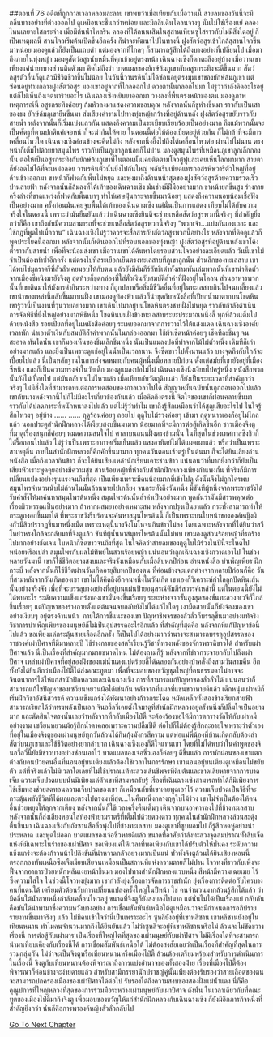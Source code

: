 ##ตอนที่ 76 อดีตที่ถูกกาลเวลาหลอมละลาย
เขาพบว่าเมื่อเทียบกับเมื่อวานนี้ สายลมของวันนี้จะมีกลิ่นบางอย่างที่ต่างออกไป ดูเหมือนจะชื้นกว่าหน่อย และมีกลิ่นดินโคลนจางๆ นั่นไม่ใช่เรื่องแย่ คลองไหนเลยจะใสกระจ่าง เมื่อมีต้นน้ำไหลริน คลองที่ใต้ถนนเสินในสุสานเทียนซูใสราวกับไม่มีสิ่งใดอยู่ ก็เป็นเหตุผลนี้ สวนโจวเริ่มต้นเปิดขึ้นอีกครั้ง ก็น่าจะพัฒนาไปในทางนี้
ฝูงสัตว์อสูรเข้าใกล้สุสานโจวขึ้นมาหน่อย มองดูแล้วก็ยังเป็นแถบดำ แต่มองจากที่ไกลๆ ก็สามารถรู้สึกได้ถึงบางอย่างที่เปลี่ยนไป
เมื่อมาถึงภายในทุ่งหญ้า มองดูสัตว์อสูรนับหมื่นที่คุกเข้าอยู่ตรงหน้า เฉินฉางเซิงก็ตกตะลึงอยู่บ้าง เมื่อวานเขาเพียงแค่นำยาบางส่วนติดตัวมา คิดไม่ถึงว่า บาดแผลของยักษ์ล้มภูเขากับอสูรกระทิงจะดีขึ้นมาก สัตว์อสูรตัวอื่นก็ดูแล้วมีชีวิตชีวาขึ้นไม่น้อย
ในวันนี้วานรดินไม่ได้ซ่อนอยู่ตรงมุมเขาของยักษ์ล้มภูเขา แต่ซ่อนอยู่ท่ามกลางฝูงสัตว์อสูร มองเขาอยู่จากที่ไกลออกไป ดวงตานั้นกลอกไปมา ไม่รู้ว่ากำลังคิดอะไรอยู่ แต่ก็ไม่เห็นถึงเจตนาร้ายอะไร
เฉินฉางเซิงหยิบยาออกมา วางลงที่พื้นตรงหน้าของตน
มองดูภาพเหตุการณ์นี้ อสูรกระทิงค่อยๆ ก้มหัวลงมาแสดงความขอบคุณ หลังจากนั้นก็ชูห่างขึ้นมา ราวกับเป็นเสาของธง
ยักษ์ล้มภูเขายืนขึ้นมา ส่งเสียงคำรามไปทางทุ่งหญ้ากว้างที่อยู่ด้านหลัง ฝูงสัตว์อสูรขยับราวกับสายน้ำ หลังจากนั้นก็เริ่มแบ่งแถวกัน แสดงถึงความเป็นระเบียบเรียบร้อยเป็นอย่างมาก ถึงแม้พวกนั้นจะเป็นศัตรูที่ตามปกติแค่เจอหน้าก็จะฆ่ากันให้ตาย ในตอนนี้ต่อให้ต้องเบียดอยู่ด้วยกัน ก็ไม่กล้าที่จะมีการเคลื่อนไหวใด
เฉินฉางเซิงค่อนข้างจะคิดไม่ถึง หลังจากนิ่งอึ้งไปถึงได้เคลื่อนไหวต่อ ผ่านไปไม่นาน ตรงหน้าก็เต็มไปด้วยยาสมุนไพร ราวกับเป็นภูเขาลูกน้อยก็ไม่ปาน
มองดูสมุนไพรที่เหมือนภูเขาลูกเล็กกองนั้น ต่อให้เป็นอสูรกระทิงกับยักษ์ล้มภูเขาที่ในตอนนั้นเคยติดตามโจวตู๋ฟูและเคยเห็นโลกมามาก สายตาก็ยังอดไม่ได้ที่จะเหม่อลอย
วานรดินตัวนั้นยิ่งไปกันใหญ่ พลันรีบเบียดแทรกอสรพิษวารีตัวใหญ่ที่อยู่ด้านข้างออกมา ขาหน้าก็ฟาดกับพื้นไม่หยุด และพุ่งมาถึงด้านหน้าสุดของฝูงสัตว์อสูรด้วยความรวดเร็วปานสายฟ้า หลังจากนั้นก็ล้มลงที่ใต้เท้าของเฉินฉางเซิง
มันช่างมีฝีมืออย่างมาก ขาหน้ายกขึ้นสูง ร่างกายครึ่งล่างที่ขาดแหว่งก็ฟาดกับพื้นเบาๆ ทำให้เศษฝุ่นกระจายขึ้นมาน้อยๆ แสดงถึงความนอบน้อมเชื่อฟังเป็นอย่างมาก
ครั้งก่อนมันเคยจูบพื้นใต้เท้าของเฉินฉางเซิง แต่นั่นเป็นการแสดง เทียบไม่ได้กับความจริงใจในตอนนี้
เพราะว่ามันยืนยันแล้วว่าเฉินฉางเซิงยินดีจะช่วยเหลือสัตว์อสูรพวกนี้จริงๆ ที่สำคัญยิ่งกว่าก็คือ เขาถึงกับมีความสามารถที่จะช่วยเหลือสัตว์อสูรพวกนี้จริงๆ
“พวกเจ้า...แบ่งกันเองเถอะ และใช้กฎที่พูดไปเมื่อวาน”
เฉินฉางเซิงไม่รู้ว่าควรจะสื่อสารกับสัตว์อสูรพวกนี้อย่างไร หลังจากที่คิดดูแล้วก็พูดประโยคนี้ออกมา หลังจากนั้นก็เดินออกไปที่รอบนอกของทุ่งหญ้า
ฝูงสัตว์อสูรที่อยู่ด้านหลังเขาโค้งต่ำราวกับสายน้ำ เพื่อที่จะน้อมส่งเขา
เมื่อวานเขาได้ค้นหาโดยรอบสวนโจวอย่างละเอียดแล้ว วันนี้เขาไม่จำเป็นต้องทำซ้ำอีกครั้ง แต่ตรงไปที่สระเยือกเย็นตรงทะเลสาบที่ภูเขาลูกนั้น
ส่วนลึกของทะเลสาบ เขาได้พบไข่มุกราตรีที่ลั่วลั่วเคยมอบให้กับตน แล้วยังมีคัมภีร์ลัทธิเต๋าทั้งสามพันเล่มพวกนั้นที่เขานำติดตัวจากเมืองซีหนิงมายังจิงตู สุดท้ายก็ขุดกล่องที่ใส่ตั๋วเงินกับสมบัติล้ำค่าที่ฝังอยู่ในโคลน ส่วนอาหารพวกนั้นที่เขาติดมาให้มังกรดำกินระหว่างทาง ก็ถูกปลาหรือสิ่งมีชีวิตอื่นที่อยู่ในทะเลสาบกินไปจนเกลี้ยงแล้ว
เขานำของเหล่านี้กลับขึ้นมาบนฝั่ง เขามองดูท้องฟ้า แล้วก็นำชุดกับหนังสือที่เปียกน้ำมาตากบนโขดหิน เขารู้ว่านี่เป็นงานที่วุ่นวายอย่างมาก เขาเดินไปมาอยู่บนโขดหินตรงชายฝั่งไม่หยุด ราวกับกำลังดำเนินการจัดพิธีที่ยิ่งใหญ่อย่างมากพิธีหนึ่ง
โขดหินบนฝั่งข้างทะเลสาบระยะประมาณหนึ่งลี้ ทุกที่ล้วนเต็มไปด้วยหนังสือ รอยเปียกที่อยู่ในหนังสือค่อยๆ ระเหยออกมาจากการวางไว้ใต้แสงแดด
เฉินฉางเซิงอาศัยเวลาพัก นำเอาตั๋วเงินกับสมบัติล้ำค่าพวกนั้นในกล่องออกมา ใช้ผ้าเช็ดหน้าค่อยๆ เช็ดทีละชิ้นๆ จนสะอาด
ทันใดนั้น เขาก็มองเห็นของชิ้นเล็กชิ้นหนึ่ง
นั่นเป็นแมลงปอที่ทำจากไม้ไผ่ตัวหนึ่ง เดิมทีก็เก่าอย่างมากแล้ว และยิ่งเป็นเพราะดูแช่อยู่ในน้ำเป็นเวลานาน จึงซีดขาวไปตั้งนานแล้ว บางจุดถึงกับใกล้จะเปื่อยไปแล้ว
นี่เป็นหลักฐานในการส่งจดหมายกับคนผู้หนึ่งเมื่อหลายปีก่อน ตั้งแต่สมัยที่เขายังอยู่ที่เมืองซีหนิง และก็เป็นความทรงจำในวัยเด็ก
มองดูแมลงปอไม้ไผ่ เฉินฉางเซิงนิ่งเงียบไปครู่หนึ่ง หนังสือพวกนั้นยังไม่เปื่อยไป แต่มันกลับทนไม่ไหวแล้ว เมื่อเทียบกับวัตถุดิบแล้ว ก็ยังเป็นระยะเวลาที่สำคัญกว่าจริงๆ
ไม่มีสิ่งใดที่สามารถทนต่อการทดสอบของกาลเวลาไปได้
สัญญาหมั้นฉบับนั้นถูกถอนออกไปแล้ว เขากับนางหลังจากนี้ไปก็ไม่มีอะไรเกี่ยวข้องกันแล้ว
เมื่อคิดถึงตรงนี้ จิตใจของเขาก็ผ่อนคลายขึ้นมา ราวกับได้ปลดภาระที่หนักหนาลงไปแล้ว
แต่ไม่รู้ว่าทำไม เขาถึงรู้สึกเหมือนว่าได้สูญเสียอะไรไป ในใจรู้สึกโหวงๆ อยู่บ้าง
......
......
ฤดูร้อนค่อยๆ ถอยไป ฤดูใบไม้ร่วงค่อยๆ เข้ามา ฤดูหนาวเองก็อยู่ไม่ไกลแล้ว
นอกประตูสำนักฝึกหลวงได้เงียบสงบขึ้นมามาก น้อยมากที่จะมีการต่อสู้เกิดขึ้นอีก ชาวเมืองจิงตูที่มาดูเรื่องสนุกก็ค่อยๆ หมดความสนใจไป ศาลาบนถนนฝั่งตรงข้ามนั่น ในที่สุดในช่วงเทศกาลซิงชิวก็ได้รื้อถอนไปแล้ว ไม่รู้ว่าเป็นเพราะอากาศเริ่มเย็นแล้ว แสงอาทิตย์ไม่ได้แผดเผาแล้ว หรือว่าเป็นเพราะสาเหตุอื่น
ภายในสำนักฝึกหลวงก็คึกคักขึ้นมามาก ทุกคนวันตอนเช้าตรู่เป็นต้นมา ก็จะได้ยินเสียงอ่านหนังสือ เมื่อถึงเวลากินข้าว ก็จะได้ยินเสียงเหล่านักเรียนเคาะชามข้าว แน่นอนว่าที่มากยิ่งกว่าก็ยังเป็นเสียงหัวเราะพูดคุยอย่างมีความสุข
สวนร้อยหญ้าที่ห่างกับสำนักฝึกหลวงเพียงกำแพงกั้น ที่จริงก็มีการเปลี่ยนแปลงอย่างรุนแรงจนถึงที่สุด เป็นเพียงเพราะมีคนน้อยมากที่เข้าไปดู ดังนั้นจึงไม่ถูกใครพบ สมุนไพรจำนวนนับไม่ถ้วนในนั้นล้วนหายไปเกลี้ยง จนกระทั่งถึงวันหนึ่ง มีขันทีผู้หนึ่งจากพระราชวังได้รับคำสั่งให้มาค้นหาสมุนไพรต้นหนึ่ง
สมุนไพรต้นนั้นล้ำค่าเป็นอย่างมาก พูดกันว่ามันมีสรรพคุณต่อเรื่องผิวพรรณเป็นอย่างมาก ถ้าหากผสมยาอย่างเหมาะสม หลังจากปรุงเป็นยาแล้ว กระทั่งสามารถทำให้กระดูกงอกขึ้นมาได้ ที่พระราชวังรีบร้อนจะค้นหาสมุนไพรต้นนี้ ก็เป็นเพราะบนใบหน้าขององค์หญิงผิงกั๋วมีสิวปรากฏขึ้นมาหนึ่งเม็ด เพราะเหตุนี้นางจึงโมโหจนกินข้าวไม่ลง โดยเฉพาะหลังจากที่ได้ยินว่าสวีโหย่วหรงใกล้จะกลับมาที่จิงตูแล้ว
ขันทีผู้นั้นหาสมุทรไพรต้นนั้นไม่พบ เขามองดูสวนร้อยหญ้าที่รกร้างไปมากอย่างชัดเจน ใบหน้าก็ซีดขาวจนถึงที่สุด ในใจคิดว่าสายลมของฤดูใบไม้ร่วงในปีนี้จะโหดไปหน่อยหรือเปล่า
สมุนไพรกับผลไม้ทิพย์ในสวนร้อยหญ้า แน่นอนว่าถูกเฉินฉางเซิงกวาดเอาไป
ในช่วงหลายวันมานี้ เขาก็ใช้ชีวิตอย่างสงบและจริงจังเหมือนกับเมื่อสิบหกปีก่อน อ่านหนังสือ บำเพ็ญเพียร ฝึกกระบี่ หลังจากนั้นก็ใช้ชีวิตผ่านวันเกิดอายุสิบหกปีของตน
ที่ค่อนข้างจะแตกต่างจากหลายปีก่อนก็คือ วันที่สามหลังจากวันเกิดของเขา เขาไม่ได้คิดถึงอีกคนหนึ่งในวันเกิด
เขาเองก็วิเคราะห์กำไลลูกปัดหินเส้นนั้นอย่างจริงจัง เพื่อที่จะบรรลุบางอย่างที่อยู่บนแผ่นป้ายอนุสรณ์คัมภีร์สวรรค์เหล่านี้ แต่ในตอนนี้ยังไม่ได้พบอะไร
ระดับความแข็งแกร่งของเขามั่นคงขึ้นเรื่อยๆ ระยะห่างจากขั้นสูงสุดของขั้นทะลวงอเวจีก็ใกล้ขึ้นเรื่อยๆ แต่ปัญหาของร่างกายตั้งแต่ต้นจนจบกลับยังไม่ได้แก้ไขใดๆ เงามืดสายนั้นก็ยังจ้องมองเขาอย่างเงียบๆ อยู่ตรงด้านหน้า
 ภายใต้การชี้แนะของเขา ปัญหาชีพจรของลั่วลั่วก็บรรลุขึ้นมาอย่างแท้จริง วิชาการบำเพ็ญเพียรของมนุษย์ก็ไม่เป็นอุปสรรคอะไรอีกแล้ว ที่สำคัญที่สุดคือ หลังจากที่แก้ปัญหาข้อนี้ไปแล้ว ขอเพียงแค่กระตุ้นสายเลือดอีกครั้ง ก็เป็นไปได้อย่างมากว่านางจะสามารถบรรลุอุปสรรคของราชวงศ์เผ่าปีศาจที่มีมาหลายปี ใช้ร่างกายของสตรีเรียนรู้วิชาที่ทรงพลังของจักรพรรดิขาวได้
สำหรับเผ่าปีศาจแล้ว นี่เป็นเรื่องที่สำคัญมากมายขนาดไหน ไม่ต้องถามก็รู้ หลังจากที่ข่าวกระจายกลับไปถึงเผ่าปีศาจ เหล่าเผ่าปีศาจที่อยู่สองฝั่งของแม่น้ำแดงแปดร้อยลี้ได้ฉลองกันอย่างบ้าคลั่งถึงสามวันสามคืน อีกทั้งยังได้ยินอีกว่าเมืองไป๋ตี้ได้ส่งคณะทูตมา เพื่อที่จะมอบของขวัญชุดใหญ่ที่คนธรรมดาไม่อาจจะจินตนาการได้ให้แก่สำนักฝึกหลวงและเฉินฉางเซิง
การที่สามารถแก้ปัญหาของลั่วลั่วได้ แน่นอนว่าก็สามารถแก้ไขปัญหาของเซวียนหยวนผ้อได้เช่นกัน หลังจากที่แผลที่แขนขวาหายดีแล้ว เด็กหนุ่มเผ่าหมีก็เริ่มฝึกวิชาอัสนีสวรรค์ ความแข็งแกร่งได้พัฒนาอย่างก้าวกระโดด หมัดเหล็กทั้งสองข้างเรียกสายฟ้า สามารถเรียกได้ว่าทรงพลังเป็นเอก จินอวี้ลวี่เคยตั้งใจมาดูที่สำนักฝึกหลวงอยู่ครั้งหนึ่งก็ปลื้มใจเป็นอย่างมาก และตัดสินใจตรงนั้นเลยว่าหลังจากที่กลับเมืองไป๋ตี้ จะต้องร้องขอให้มีการตกรางวัลให้กับเผ่าหมีอย่างงาม
เซวียนหยวนผ้อรู้สึกน้ำตาคลอเพราะความปลื้มปีติ ต่อไปก็ไม่ต้องรู้สึกละอายใจเพราะว่าตัวเองที่อยู่ในเมืองจิงตูของเผ่ามนุษย์ทุกวันล้วนได้กินกุ้งมังกรสีคราม แต่พ่อแม่พี่น้องที่บ้านเกิดกลับต้องล่าสัตว์บนภูเขาและใช้ชีวิตอย่างยากลำบาก
เฉินฉางเซิงเองก็ดีใจแทนเขา โดยที่ไม่ได้พบว่าในคำพูดของจินอวี้ลวี่นี้ยังมีข่าวบางอย่างซ่อนเอาไว้
บาดแผลของเจ๋อซิ่วเองก็ค่อยๆ ดีขึ้นแล้ว การพักผ่อนของเขาแตกต่างกับคนป่วยคนอื่นที่นอนอยู่บนเตียงแล้วต้องใช้เวลาในการรักษา เขานอนอยู่บนเตียงดูเหมือนไม่ขยับตัว แต่ที่จริงแล้วไม่มีเวลาใดเลยที่ไม่ใช้ปราณแท้ทะลวงเส้นชีพจรที่ตีบตันและขาดเสียหายจากการบาดเจ็บ ความเจ็บปวดแบบนั้นมีเพียงแค่ตัวเขาที่สามารถรับรู้ เรื่องที่เฉินฉางเซิงสามารถทำได้ก็มีเพียงการใช้เข็มทองช่วยลดทอนความเจ็บปวดของเขา
ก็เหมือนกับที่เขาเคยพูดเอาไว้ ความเจ็บปวดเป็นวิธีที่จะกระตุ้นพลังชีวิตที่ได้ผลและตรงไปตรงมาที่สุด...ในคืนหนึ่งกลางฤดูใบไม้ร่วง เขาไม่จำเป็นต้องให้คนอื่นช่วยพยุงให้ลุกจากเตียง หลังจากนั้นก็ใช้เวลาครึ่งคืนเต็มๆ เดินจากบนอาคารลงไปที่ข้างทะเลสาบ หลังจากนั้นก็ส่งเสียงหอนใส่ท้องฟ้ายามราตรีที่เต็มไปด้วยดวงดาว
ทุกคนในสำนักฝึกหลวงล้วนสะดุ้งตื่นขึ้นมา เฉินฉางเซิงกับถังซานสือลิ่วพุ่งไปที่ข้างทะเลสาบ มองดูเขาที่ซูบผอมไป ก็รู้สึกหดหู่อย่างน่าประหลาด และพูดไม่ออก บาดแผลของเจ๋อซิ่วหายดีแล้ว ขนาดที่อาศัยกำลังทะลวงจุดลมปราณทั้งสิบเจ็ดแห่งที่มีเฉพาะในร่างของเผ่าปีศาจ ขอเพียงแค่ให้เวลาที่พอเพียงกับเขาได้ปรับตัวให้มั่นคง ระดับความแข็งแกร่งจะต้องก้าวหน้าไปถึงขั้นที่น่าหวาดกลัวอย่างมากเป็นแน่
ทั่วทั้งจิงตูล้วนได้ยินเสียงหอนนี้
ตรอกกองทัพเหนือซือเจิ้งเงียบเสียจนเหมือนเป็นสถานที่แห่งความตายก็ไม่ปาน โจวทงที่ราวกับเพิ่งจะฟื้นจากอาการป่วยหนักพลันเงยหน้าขึ้นมา มองไปทางสำนักฝึกหลงแวบหนึ่ง สีหน้ามีความเฉยเมย ไร้ซึ่งความใส่ใจ
ในช่วงนี้โจวทงยุ่งมาก เขากำลังยุ่งเรื่องการจัดการราชสำนัก ยุ่งเรื่องการติดต่อกับใครบางคนที่แดนใต้ เตรียมตัวต้อนรับการเปลี่ยนแปลงครั้งใหญ่ในปีหน้า ใช่ คนจำนวนมากล้วนรู้สึกได้แล้ว ว่ามีคลื่นใต้น้ำสายหนึ่งกำลังเคลื่อนไหวอยู่ ขนาดที่จิงตูก็ยังสงบลงไปมาก แต่นั่นไม่ได้เป็นเรื่องแย่ กลับกันคือมันได้นำพามาซึ่งความหวังบางอย่าง
การเชื่อมสัมพันธ์เหนือใต้ดูเหมือนว่าจะมีกำหนดการอภิปรายรายงานขึ้นมาจริงๆ แล้ว
ไม่มีคนเข้าใจว่านี่เป็นเพราะอะไร
ซูหลียังอยู่ที่เขาหลีซาน
เขาหลีซานยังอยู่ในเทียนหนาน
ทำไมคนจำนวนมากถึงได้ยืนยันแล้ว ไม่ว่าซูหลีจะอยู่ที่เขาหลีซานหรือไม่ ล้วนจะไม่ขัดขวางเรื่องนี้
การต่อสู้กับเผ่ามาร เป็นเรื่องที่ใหญ่โตที่สุดของเผ่ามนุษย์กับเผ่าปีศาจ ไม่มีเรื่องใดที่จะสามารถนำมาเทียบเคียงกับเรื่องนี้ได้ การเชื่อมสัมพันธ์เหนือใต้ ไม่ต้องสงสัยเลยว่าเป็นเรื่องที่สำคัญที่สุดในการรวมกลุ่มกัน
ไม่ว่าจะเป็นจิงตูหรือเทียนหนานหรือเมืองไป๋ตี้ ล้วนต้องเตรียมพร้อมสำหรับการดำเนินการในเรื่องนี้
จิงตูกับเทียนหนานต้องพิจารณาถึงการแบ่งอำนาจของทั้งสองฝ่าย เรื่องที่เมืองไป๋ตี้ต้องพิจารณาก็ค่อนข้างจะง่ายดายแล้ว สำหรับสามีภรรยานักปราชญ์คู่นั้นเพียงต้องรับรองว่าสายเลือดของตนจะสามารถปกครองเมืองของเผ่าปีศาจได้ต่อไป รับรองได้ถึงความสงบของสองฝั่งแม่น้ำแดง นี่ก็คือคุณูปการที่ใหญ่หลวงที่สุดของการร่วมมือระหว่างเผ่ามนุษย์กับเผ่าปีศาจ ดังนั้น ในเวลาเดียวกับที่คณะทูตของเมืองไป๋ตี้มาถึงจิงตู เพื่อมอบของขวัญให้แก่สำนักฝึกหลวงกับเฉินฉางเซิง ก็ยังมีอีกภารกิจหนึ่งที่สำคัญยิ่งกว่า นั่นก็คือการพาองค์หญิงลั่วลั่วกลับไป


[Go To Next Chapter]( ./508.md)
